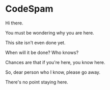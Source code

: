 # CodeSpam
Hi there. 

You must be wondering why you are here. 

This site isn't even done yet. 

When will it be done? Who knows?

Chances are that if you're here, you know here.

So, dear person who I know, please go away.

There's no point staying here.

